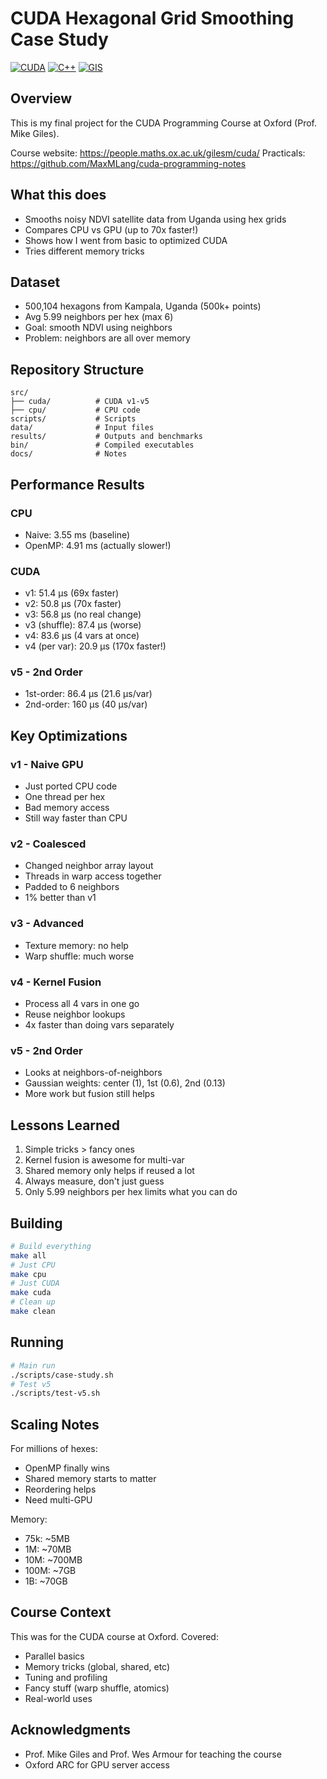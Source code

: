 # CUDA Hexagonal Grid Smoothing Case Study

[![CUDA](https://img.shields.io/badge/CUDA-11.0+-green.svg)](https://developer.nvidia.com/cuda-zone)
[![C++](https://img.shields.io/badge/C++-17-blue.svg)](https://isocpp.org/)
[![GIS](https://img.shields.io/badge/GIS-Satellite%20Data-orange.svg)](https://en.wikipedia.org/wiki/Geographic_information_system)

## Overview

This is my final project for the CUDA Programming Course at Oxford (Prof. Mike Giles).

Course website: https://people.maths.ox.ac.uk/gilesm/cuda/
Practicals: https://github.com/MaxMLang/cuda-programming-notes 

## What this does

- Smooths noisy NDVI satellite data from Uganda using hex grids
- Compares CPU vs GPU (up to 70x faster!)
- Shows how I went from basic to optimized CUDA
- Tries different memory tricks

## Dataset

- 500,104 hexagons from Kampala, Uganda (500k+ points)
- Avg 5.99 neighbors per hex (max 6)
- Goal: smooth NDVI using neighbors
- Problem: neighbors are all over memory

## Repository Structure

```
src/
├── cuda/          # CUDA v1-v5
├── cpu/           # CPU code
scripts/           # Scripts
data/              # Input files
results/           # Outputs and benchmarks
bin/               # Compiled executables
docs/              # Notes
```

## Performance Results

### CPU
- Naive: 3.55 ms (baseline)
- OpenMP: 4.91 ms (actually slower!)

### CUDA
- v1: 51.4 μs (69x faster)
- v2: 50.8 μs (70x faster)
- v3: 56.8 μs (no real change)
- v3 (shuffle): 87.4 μs (worse)
- v4: 83.6 μs (4 vars at once)
- v4 (per var): 20.9 μs (170x faster!)

### v5 - 2nd Order
- 1st-order: 86.4 μs (21.6 μs/var)
- 2nd-order: 160 μs (40 μs/var)

## Key Optimizations

### v1 - Naive GPU
- Just ported CPU code
- One thread per hex
- Bad memory access
- Still way faster than CPU

### v2 - Coalesced
- Changed neighbor array layout
- Threads in warp access together
- Padded to 6 neighbors
- 1% better than v1

### v3 - Advanced
- Texture memory: no help
- Warp shuffle: much worse

### v4 - Kernel Fusion
- Process all 4 vars in one go
- Reuse neighbor lookups
- 4x faster than doing vars separately

### v5 - 2nd Order
- Looks at neighbors-of-neighbors
- Gaussian weights: center (1), 1st (0.6), 2nd (0.13)
- More work but fusion still helps

## Lessons Learned

1. Simple tricks > fancy ones
2. Kernel fusion is awesome for multi-var
3. Shared memory only helps if reused a lot
4. Always measure, don't just guess
5. Only 5.99 neighbors per hex limits what you can do

## Building

```bash
# Build everything
make all
# Just CPU
make cpu
# Just CUDA
make cuda
# Clean up
make clean
```

## Running

```bash
# Main run
./scripts/case-study.sh
# Test v5
./scripts/test-v5.sh
```

## Scaling Notes

For millions of hexes:
- OpenMP finally wins
- Shared memory starts to matter
- Reordering helps
- Need multi-GPU

Memory:
- 75k: ~5MB
- 1M: ~70MB
- 10M: ~700MB
- 100M: ~7GB
- 1B: ~70GB

## Course Context

This was for the CUDA course at Oxford. Covered:
- Parallel basics
- Memory tricks (global, shared, etc)
- Tuning and profiling
- Fancy stuff (warp shuffle, atomics)
- Real-world uses

## Acknowledgments

- Prof. Mike Giles and Prof. Wes Armour for teaching the course
- Oxford ARC for GPU server access
